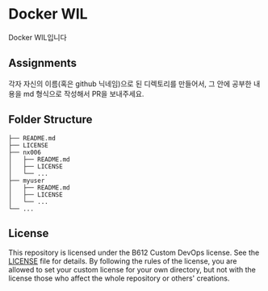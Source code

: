 # Docker WIL
Docker WIL입니다

## Assignments
각자 자신의 이름(혹은 github 닉네임)으로 된 디렉토리를 만들어서, 그 안에 공부한 내용을 md 형식으로 작성해서 PR을 보내주세요.

## Folder Structure
```
├── README.md
├── LICENSE
├── nx006
│   ├── README.md
│   ├── LICENSE
│   └── ...
├── myuser
│   ├── README.md
│   ├── LICENSE
│   └── ...
└── ...
```

## License
This repository is licensed under the B612 Custom DevOps license. See the [LICENSE](LICENSE.md) file for details. By following the rules of the license, you are allowed to set your custom license for your own directory, but not with the license those who affect the whole repository or others' creations.
